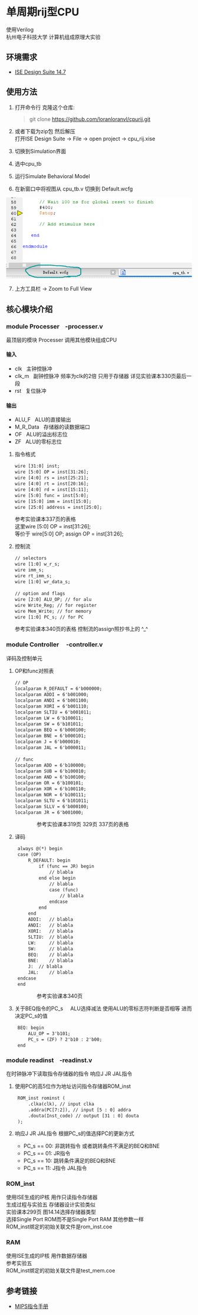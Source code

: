 # 单周期rij型CPU  
  使用Verilog  
  杭州电子科技大学 计算机组成原理大实验

## 环境需求
  
  * [ISE Design Suite 14.7](https://www.xilinx.com/products/design-tools/ise-design-suite.html)

## 使用方法
  
  1.  打开命令行 克隆这个仓库:  

        > git clone https://github.com/loranloranvl/cpurij.git  

  2.  或者下载为zip包 然后解压  
  打开ISE Design Suite -> File -> open project -> cpu_rij.xise  
  3.  切换到Simulation界面  
  4.  选中cpu_tb  
  5.  运行Simulate Behavioral Model  
  6.  在新窗口中将视图从 cpu_tb.v 切换到 Default.wcfg  

  ![wcfg guide](/img/wcfg.png)

  7.  上方工具栏 -> Zoom to Full View  

## 核心模块介绍  
  
### module Processer &nbsp;&nbsp;&nbsp;-processer.v  
  最顶层的模块 Processer 调用其他模块组成CPU

#### 输入

- clk &nbsp;&nbsp;主钟控脉冲
- clk_m &nbsp;&nbsp;副钟控脉冲 频率为clk的2倍 只用于存储器 详见实验课本330页最后一段
- rst &nbsp;&nbsp;复位脉冲

#### 输出

- ALU_F &nbsp;&nbsp;ALU的直接输出
- M_R_Data &nbsp;&nbsp;存储器的读数据端口
- OF &nbsp;&nbsp;ALU的溢出标志位
- ZF &nbsp;&nbsp;ALU的零标志位

1.  指令格式  

		wire [31:0] inst;
		wire [5:0] OP = inst[31:26];
		wire [4:0] rs = inst[25:21];
		wire [4:0] rt = inst[20:16];
		wire [4:0] rd = inst[15:11];
		wire [5:0] func = inst[5:0];
		wire [15:0] imm = inst[15:0];
		wire [25:0] address = inst[25:0];

    参考实验课本337页的表格  
    这里wire [5:0] OP = inst[31:26];  
    等价于 wire[5:0] OP; assign OP = inst[31:26];

2.  控制流

		// selectors
		wire [1:0] w_r_s;
		wire imm_s;
		wire rt_imm_s;
		wire [1:0] wr_data_s;

		// option and flags
		wire [2:0] ALU_OP; // for alu
		wire Write_Reg; // for register
		wire Mem_Write; // for memory
		wire [1:0] PC_s; // for PC

	参考实验课本340页的表格
	控制流的assign照抄书上的 \^_^
	
### module Controller  &nbsp;&nbsp;&nbsp;&nbsp;-controller.v  
  译码及控制单元

1.  OP和func对照表

    	// OP
    	localparam R_DEFAULT = 6'b000000;
    	localparam ADDI = 6'b001000;
    	localparam ANDI = 6'b001100;
    	localparam XORI = 6'b001110;
    	localparam SLTIU = 6'b001011;
    	localparam LW = 6'b100011;
    	localparam SW = 6'b101011;
    	localparam BEQ = 6'b000100;
    	localparam BNE = 6'b000101;
    	localparam J = 6'b000010;
    	localparam JAL = 6'b000011;

    	// func
    	localparam ADD = 6'b100000;
    	localparam SUB = 6'b100010;
    	localparam AND = 6'b100100;
    	localparam OR = 6'b100101;
    	localparam XOR = 6'b100110;
    	localparam NOR = 6'b100111;
    	localparam SLTU = 6'b101011;
    	localparam SLLV = 6'b000100;
    	localparam JR = 6'b001000;

&nbsp;&nbsp;&nbsp;&nbsp;&nbsp;&nbsp;&nbsp;&nbsp;&nbsp;&nbsp;&nbsp;&nbsp;&nbsp;&nbsp;&nbsp;&nbsp;&nbsp;&nbsp;&nbsp;&nbsp;&nbsp;参考实验课本319页 329页 337页的表格

2. 译码

    	always @(*) begin
		case (OP)
			R_DEFAULT: begin
				if (func == JR) begin
					// blabla
				end else begin
					// blabla
					case (func)
						// blabla
					endcase
				end
			end
			ADDI: 	// blabla
			ANDI: 	// blabla
			XORI: 	// blabla
			SLTIU: 	// blabla
			LW: 	// blabla
			SW: 	// blabla
			BEQ: 	// blabla
			BNE: 	// blabla
			J: 	// blabla
			JAL: 	// blabla
		endcase
    	end

&nbsp;&nbsp;&nbsp;&nbsp;&nbsp;&nbsp;&nbsp;&nbsp;&nbsp;&nbsp;&nbsp;&nbsp;&nbsp;&nbsp;&nbsp;&nbsp;&nbsp;&nbsp;&nbsp;&nbsp;&nbsp;参考实验课本340页

3. 关于BEQ指令的PC_s &nbsp;&nbsp;&nbsp;&nbsp;ALU选择减法 使用ALU的零标志符判断是否相等 进而决定PC_s的值
	
    	BEQ: begin
    		ALU_OP = 3'b101;
    		PC_s = (ZF) ? 2'b10 : 2'b00;
    	end


### module readinst &nbsp;&nbsp;&nbsp;-readinst.v  
在时钟脉冲下读取指令存储器的指令
响应J JR JAL指令

1. 使用PC的高5位作为地址访问指令存储器ROM_inst

        ROM_inst rominst (
            .clka(clk), // input clka
            .addra(PC[7:2]), // input [5 : 0] addra
            .douta(Inst_code) // output [31 : 0] douta
        );

2. 响应J JR JAL指令 根据PC_s的值选择PC的更新方式  
    * PC_s == 00: 非跳转指令 或者跳转条件不满足的BEQ和BNE
    * PC_s == 01: JR指令
    * PC_s == 10: 跳转条件满足的BEQ和BNE
    * PC_s == 11: J指令 JAL指令

### ROM_inst
使用ISE生成的IP核 用作只读指令存储器  
生成过程与实验五 存储器设计实验类似  
实验课本299页 图14.14选择存储器类型  
选择Single Port ROM而不是Single Port RAM 其他参数一样  
ROM_inst绑定的初始关联文件是rom_inst.coe  

### RAM
使用ISE生成的IP核 用作数据存储器  
参考实验五  
ROM_inst绑定的初始关联文件是test_mem.coe

## 参考链接
  
  * [MIPS指令手册](http://www.mrc.uidaho.edu/mrc/people/jff/digital/MIPSir.html)
